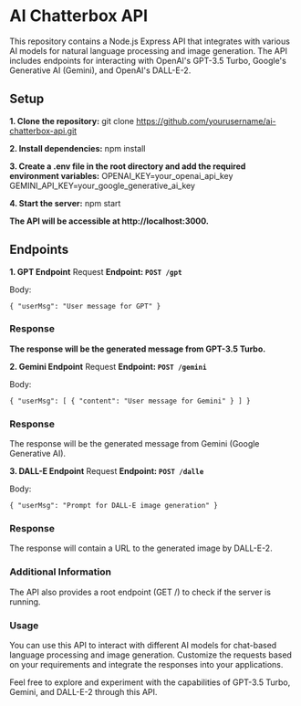 # AI Chatterbox API
This repository contains a Node.js Express API that integrates with various AI models for natural language processing and image generation. The API includes endpoints for interacting with OpenAI's GPT-3.5 Turbo, Google's Generative AI (Gemini), and OpenAI's DALL-E-2.

## Setup

**1. Clone the repository:**
git clone https://github.com/yourusername/ai-chatterbox-api.git

**2. Install dependencies:**
npm install

**3. Create a .env file in the root directory and add the required environment variables:**
OPENAI_KEY=your_openai_api_key
GEMINI_API_KEY=your_google_generative_ai_key

**4. Start the server:**
npm start

**The API will be accessible at http://localhost:3000.**

## Endpoints
**1. GPT Endpoint**
Request 
**Endpoint: `POST /gpt`**

Body:

`{
  "userMsg": "User message for GPT"
}`

### Response
**The response will be the generated message from GPT-3.5 Turbo.**

**2. Gemini Endpoint**
Request
**Endpoint: `POST /gemini`**

Body:

`{
  "userMsg": [
    {
      "content": "User message for Gemini"
    }
  ]
}`

### Response
The response will be the generated message from Gemini (Google Generative AI).

**3. DALL-E Endpoint**
Request
**Endpoint: `POST /dalle`**

Body:

`{
  "userMsg": "Prompt for DALL-E image generation"
}`

### Response
The response will contain a URL to the generated image by DALL-E-2.

### Additional Information
The API also provides a root endpoint (GET /) to check if the server is running.

### Usage
You can use this API to interact with different AI models for chat-based language processing and image generation. Customize the requests based on your requirements and integrate the responses into your applications.

Feel free to explore and experiment with the capabilities of GPT-3.5 Turbo, Gemini, and DALL-E-2 through this API.